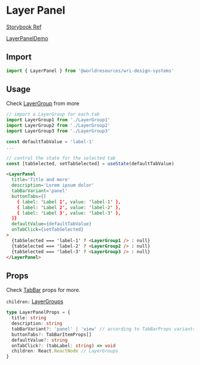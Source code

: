 # Layer Panel

[Storybook Ref](https://wri.github.io/wri-design-systems/?path=/docs/geospatial-layers-layer-panel--docs)

[LayerPanelDemo](https://github.com/wri/wri-design-systems/blob/main/src/components/Geospatial/Layers/LayerPanel/LayerPanelDemo.tsx)

## Import

```js
import { LayerPanel } from '@worldresources/wri-design-systems'
```

## Usage

Check [LayerGroup](https://github.com/wri/wri-design-systems/tree/main/src/components/Geospatial/Layers/LayerGroup) from more

```js
// import a LayerGroup for each tab
import LayerGroup1 from './LayerGroup1'
import LayerGroup2 from './LayerGroup2'
import LayerGroup3 from './LayerGroup3'
```

```js
const defaultTabValue = 'label-1'
...

// control the state for the selected tab
const [tabSelected, setTabSelected] = useState(defaultTabValue)
```

```html
<LayerPanel
  title='Title and more'
  description='Lorem ipsum dolor'
  tabBarVariant='panel'
  buttonTabs={[
    { label: 'Label 1', value: 'label-1' },
    { label: 'Label 2', value: 'label-2' },
    { label: 'Label 3', value: 'label-3' },
  ]}
  defaultValue={defaultTabValue}
  onTabClick={setTabSelected}
>
  {tabSelected === 'label-1' ? <LayerGroup1 /> : null}
  {tabSelected === 'label-2' ? <LayerGroup2 /> : null}
  {tabSelected === 'label-3' ? <LayerGroup3 /> : null}
</LayerPanel>
```

## Props

Check [TabBar](https://github.com/wri/wri-design-systems/tree/main/src/components/TabBar) props for more.

`children:` [LayerGroups](https://github.com/wri/wri-design-systems/tree/main/src/components/Layer/LayerGroup)

```ts
type LayerPanelProps = {
  title: string
  description: string
  tabBarVariant?: 'panel' | 'view' // according to TabBarProps variants
  buttonTabs?: TabBarItemProps[]
  defaultValue?: string
  onTabClick?: (tabLabel: string) => void
  children: React.ReactNode // LayerGroups
}
```
